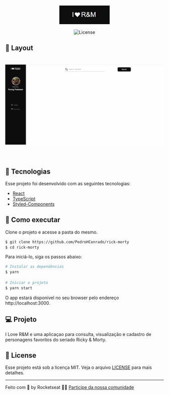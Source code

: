 <p align="center">
  <img alt="Rick e Morty" src="./src/assets/logo.png" width="160px">
</p>

<p align="center">
  <img  src="https://img.shields.io/static/v1?label=license&message=MIT&color=8257E5&labelColor=000000" alt="License">   
</p>


## 🔖 Layout

<h1 align="center">
    <img alt="Rick e Morty" src="./src/assets/Layout.gif" />
</h1>

<br>

## 🧪 Tecnologias

Esse projeto foi desenvolvido com as seguintes tecnologias:

- [React](https://reactjs.org)
- [TypeScript](https://www.typescriptlang.org/)
- [Styled-Components](https://styled-components.com/)

## 🚀 Como executar

Clone o projeto e acesse a pasta do mesmo.

```bash
$ git clone https://github.com/PedroHConrado/rick-morty
$ cd rick-morty
```

Para iniciá-lo, siga os passos abaixo:
```bash
# Instalar as dependências
$ yarn

# Iniciar o projeto
$ yarn start
```
O app estará disponível no seu browser pelo endereço http://localhost:3000.


## 💻 Projeto

I Love R&M e uma aplicaçao para consulta, visualização e cadastro de personagens favoritos do seriado Ricky & Morty.


## 📝 License

Esse projeto está sob a licença MIT. Veja o arquivo [LICENSE](https://github.com/PedroHConrado/rick-morty/blob/main/LICENSE) para mais detalhes.

---

Feito com 💜 by Rocketseat 👋🏻 [Participe da nossa comunidade](https://discord.gg/gKUVrzrPrU)
